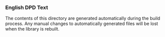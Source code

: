 ### English DPD Text
The contents of this directory are generated automatically
during the build process. 
Any manual changes to automatically generated files will be lost
when the library is rebuilt.
